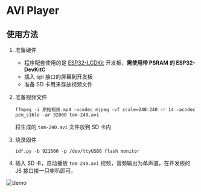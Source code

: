 # AVI Player

## 使用方法
1. 准备硬件
    - 程序配套使用的是 [ESP32-LCDKit](https://blog.csdn.net/espressif/article/details/101547122) 开发板，**需使用带 PSRAM 的 ESP32-DevKitC**
    - 插入 spi 接口的屏幕到开发板
    - 准备 SD 卡用来存放视频文件

2. 准备视频文件
    ``` shell
    ffmpeg -i 原始视频.mp4 -vcodec mjpeg -vf scale=240:240 -r 14 -acodec pcm_s16le -ar 32000 tom-240.avi
    ```
    将生成的 `tom-240.avi` 文件放到 SD 卡内

3. 烧录固件
    ``` shell
    idf.py -b 921600 -p /dev/ttyUSB0 flash monitor
    ```
4. 插入 SD 卡，自动播放 `tom-240.avi` 视频，音频输出为单声道，在开发板的 J6 接口接一只喇叭即可。

![demo](demo.gif)
